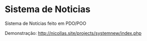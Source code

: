# Sistema de Noticias
Sistema de Notícias feito em PDO/POO

Demonstração: http://nicollas.site/projects/systemnew/index.php
